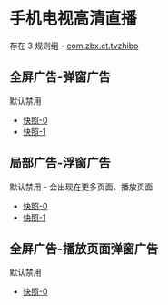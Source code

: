 # 手机电视高清直播

存在 3 规则组 - [com.zbx.ct.tvzhibo](/src/apps/com.zbx.ct.tvzhibo.ts)

## 全屏广告-弹窗广告

默认禁用

- [快照-0](https://i.gkd.li/i/13739951)
- [快照-1](https://i.gkd.li/i/13766516)

## 局部广告-浮窗广告

默认禁用 - 会出现在更多页面、播放页面

- [快照-0](https://i.gkd.li/i/13740079)
- [快照-1](https://i.gkd.li/i/13740126)

## 全屏广告-播放页面弹窗广告

默认禁用

- [快照-0](https://i.gkd.li/i/13739932)
